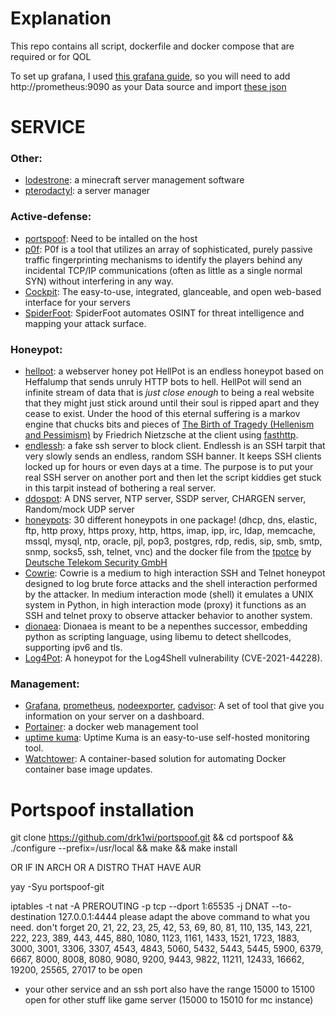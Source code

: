 # Explanation


This repo contains all script, dockerfile and docker compose that are required or for QOL

To set up grafana, I used [this grafana guide](https://github.com/DoTheEvo/selfhosted-apps-docker/tree/master/prometheus_grafana_loki),
so you will need to add http://prometheus:9090  as your Data source and import [these
json ](https://github.com/DoTheEvo/selfhosted-apps-docker/tree/master/prometheus_grafana_loki/dashboards)


# SERVICE


### Other:
  - [lodestrone](https://github.com/Lodestone-Team/lodestone): a minecraft server management software
  - [pterodactyl](https://pterodactyl.io/): a server manager

### Active-defense:
  - [portspoof](https://github.com/drk1wi/portspoof): Need to be intalled on the host 
  - [p0f](https://lcamtuf.coredump.cx/p0f3/): P0f is a tool that utilizes an array of sophisticated, purely passive traffic fingerprinting mechanisms to identify the players behind any incidental TCP/IP communications (often as little as a single normal SYN) without interfering in any way.
  - [Cockpit](https://cockpit-project.org/running): The easy-to-use, integrated, glanceable, and open web-based interface for your servers
  - [SpiderFoot](https://github.com/smicallef/spiderfoot): SpiderFoot automates OSINT for threat intelligence and mapping your attack surface.

### Honeypot:
  - [hellpot](https://github.com/yunginnanet/HellPot): a webserver honey pot
    HellPot is an endless honeypot based on Heffalump that sends unruly HTTP bots to hell.
    HellPot will send an infinite stream of data that is *just close enough* to being a real website that they might just stick around until their soul is ripped apart and they cease to exist.
    Under the hood of this eternal suffering is a markov engine that chucks bits and pieces of [The Birth of Tragedy (Hellenism and Pessimism)](https://www.gutenberg.org/files/51356/51356-h/51356-h.htm) by Friedrich Nietzsche at the client using [fasthttp](https://github.com/valyala/fasthttp).
  - [endlessh](https://github.com/skeeto/endlessh): a fake ssh server to block client.
    Endlessh is an SSH tarpit that very slowly sends an endless, random SSH banner. It keeps SSH clients locked up for hours or even days at a time. The purpose is to put your real SSH server on another port and then let the script kiddies get stuck in this tarpit instead of bothering a real server.
  - [ddospot](https://github.com/aelth/ddospot): A DNS server, NTP server, SSDP server, CHARGEN server, Random/mock UDP server
  - [honeypots](https://github.com/qeeqbox/honeypots): 30 different honeypots in one package! (dhcp, dns, elastic, ftp, http proxy, https proxy, http, https, imap, ipp, irc, ldap, memcache, mssql, mysql, ntp, oracle, pjl, pop3, postgres, rdp, redis, sip, smb, smtp, snmp, socks5, ssh, telnet, vnc)
    and the docker file from the [tpotce](https://github.com/telekom-security/tpotce) by [Deutsche Telekom Security GmbH](https://github.com/telekom-security)
  - [Cowrie](https://github.com/cowrie/cowrie): Cowrie is a medium to high interaction SSH and Telnet honeypot designed to log brute force attacks and the shell interaction performed by the attacker. In medium interaction mode (shell) it emulates a UNIX system in Python, in high interaction mode (proxy) it functions as an SSH and telnet proxy to observe attacker behavior to another system.
  - [dionaea](https://github.com/DinoTools/dionaea): Dionaea is meant to be a nepenthes successor, embedding python as scripting language, using libemu to detect shellcodes, supporting ipv6 and tls.
  - [Log4Pot](https://github.com/thomaspatzke/Log4Pot): A honeypot for the Log4Shell vulnerability (CVE-2021-44228).

### Management:
  - [Grafana](https://grafana.com/), [prometheus](https://github.com/prometheus/prometheus),
    [nodeexporter](https://github.com/prometheus/node_exporter), [cadvisor](https://github.com/google/cadvisor): A set of
    tool that give you information on your server on a dashboard.
  - [Portainer](https://www.portainer.io/): a docker web management tool
  - [uptime kuma](https://github.com/louislam/uptime-kuma): Uptime Kuma is an easy-to-use self-hosted monitoring tool.
  - [Watchtower](https://containrrr.dev/watchtower/): A container-based solution for automating Docker container base image updates.

# Portspoof installation


git clone https://github.com/drk1wi/portspoof.git 
&& cd portspoof 
&& ./configure --prefix=/usr/local 
&& make 
&& make install

 OR IF IN ARCH OR A DISTRO THAT HAVE AUR  

yay -Syu portspoof-git  

  iptables -t nat -A PREROUTING -p tcp --dport 1:65535  -j DNAT --to-destination 127.0.0.1:4444 
please adapt the above command to what you need. 
don't forget 20, 21, 22, 23, 25, 42, 53, 69, 80, 81, 110, 135, 143, 221, 222, 223, 389, 443, 445, 880, 1080, 1123, 1161, 1433, 1521, 1723, 1883, 3000, 3001, 3306, 3307, 4543, 4843, 5060, 5432, 5443, 5445, 5900, 6379, 6667, 8000, 8008, 8080, 9080, 9200, 9443, 9822, 11211, 12433, 16662, 19200, 25565, 27017 to be open
+ your other service and an ssh port also have the range 15000 to 15100 open for other stuff like game server (15000 to 15010 for mc instance)




